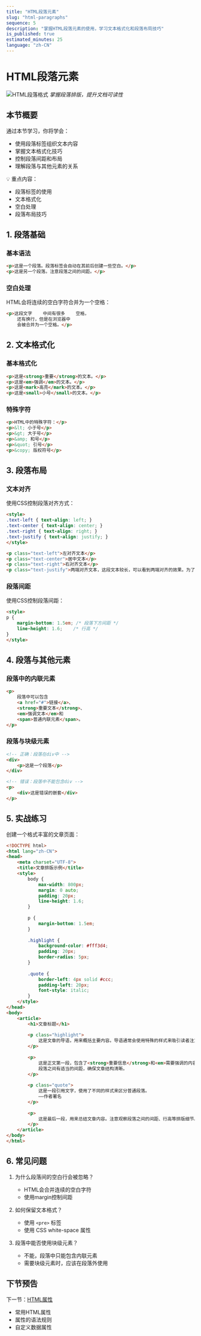 ```yaml
---
title: "HTML段落元素"
slug: "html-paragraphs"
sequence: 5
description: "掌握HTML段落元素的使用，学习文本格式化和段落布局技巧"
is_published: true
estimated_minutes: 25
language: "zh-CN"
---
```


# HTML段落元素

![HTML段落格式](./images/html-paragraphs.png)
*掌握段落排版，提升文档可读性*

## 本节概要

通过本节学习，你将学会：
- 使用段落标签组织文本内容
- 掌握文本格式化技巧
- 控制段落间距和布局
- 理解段落与其他元素的关系

💡 重点内容：
- 段落标签的使用
- 文本格式化
- 空白处理
- 段落布局技巧

## 1. 段落基础

### 基本语法
```html
<p>这是一个段落。段落标签会自动在其前后创建一些空白。</p>
<p>这是另一个段落。注意段落之间的间距。</p>
```

### 空白处理
HTML会将连续的空白字符合并为一个空格：

```html
<p>这段文字    中间有很多    空格，
    还有换行，但是在浏览器中
    会被合并为一个空格。</p>
```

## 2. 文本格式化

### 基本格式化
```html
<p>这是<strong>重要</strong>的文本。</p>
<p>这是<em>强调</em>的文本。</p>
<p>这是<mark>高亮</mark>的文本。</p>
<p>这是<small>小号</small>的文本。</p>
```

### 特殊字符
```html
<p>HTML中的特殊字符：</p>
<p>&lt; 小于号</p>
<p>&gt; 大于号</p>
<p>&amp; 和号</p>
<p>&quot; 引号</p>
<p>&copy; 版权符号</p>
```

## 3. 段落布局

### 文本对齐
使用CSS控制段落对齐方式：

```html
<style>
.text-left { text-align: left; }
.text-center { text-align: center; }
.text-right { text-align: right; }
.text-justify { text-align: justify; }
</style>

<p class="text-left">左对齐文本</p>
<p class="text-center">居中文本</p>
<p class="text-right">右对齐文本</p>
<p class="text-justify">两端对齐文本，这段文本较长，可以看到两端对齐的效果。为了演示效果，我们需要足够多的文字。</p>
```

### 段落间距
使用CSS控制段落间距：

```html
<style>
p {
    margin-bottom: 1.5em; /* 段落下方间距 */
    line-height: 1.6;    /* 行高 */
}
</style>
```

## 4. 段落与其他元素

### 段落中的内联元素
```html
<p>
    段落中可以包含
    <a href="#">链接</a>、
    <strong>重要文本</strong>、
    <em>强调文本</em>和
    <span>普通内联元素</span>。
</p>
```

### 段落与块级元素
```html
<!-- 正确：段落在div中 -->
<div>
    <p>这是一个段落</p>
</div>

<!-- 错误：段落中不能包含div -->
<p>
    <div>这是错误的嵌套</div>
</p>
```

## 5. 实战练习

创建一个格式丰富的文章页面：

```html
<!DOCTYPE html>
<html lang="zh-CN">
<head>
    <meta charset="UTF-8">
    <title>文章排版示例</title>
    <style>
        body {
            max-width: 800px;
            margin: 0 auto;
            padding: 20px;
            line-height: 1.6;
        }
        
        p {
            margin-bottom: 1.5em;
        }
        
        .highlight {
            background-color: #fff3d4;
            padding: 20px;
            border-radius: 5px;
        }
        
        .quote {
            border-left: 4px solid #ccc;
            padding-left: 20px;
            font-style: italic;
        }
    </style>
</head>
<body>
    <article>
        <h1>文章标题</h1>
        
        <p class="highlight">
            这是文章的导语，用来概括主要内容。导语通常会使用特殊的样式来吸引读者注意。
        </p>
        
        <p>
            这是正文第一段，包含了<strong>重要信息</strong>和<em>需要强调的内容</em>。
            段落之间有适当的间距，确保文章结构清晰。
        </p>
        
        <p class="quote">
            这是一段引用文字，使用了不同的样式来区分普通段落。
            ——作者署名
        </p>
        
        <p>
            这是最后一段，用来总结文章内容。注意观察段落之间的间距、行高等排版细节。
        </p>
    </article>
</body>
</html>
```

## 6. 常见问题

1. 为什么段落间的空白行会被忽略？
   - HTML会合并连续的空白字符
   - 使用margin控制间距

2. 如何保留文本格式？
   - 使用 `<pre>` 标签
   - 使用 CSS white-space 属性

3. 段落中能否使用块级元素？
   - 不能，段落中只能包含内联元素
   - 需要块级元素时，应该在段落外使用

## 下节预告

下一节：[HTML属性](./06-html-attributes.md)
- 常用HTML属性
- 属性的语法规则
- 自定义数据属性
